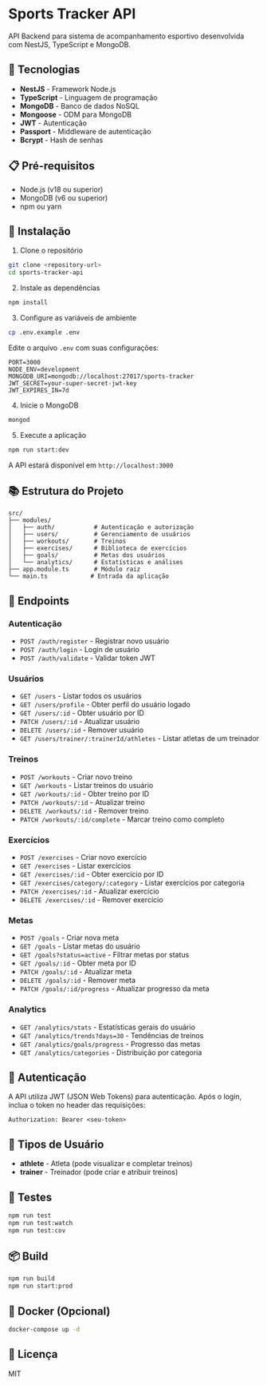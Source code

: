 # Sports Tracker API

API Backend para sistema de acompanhamento esportivo desenvolvida com NestJS, TypeScript e MongoDB.

## 🚀 Tecnologias

- **NestJS** - Framework Node.js
- **TypeScript** - Linguagem de programação
- **MongoDB** - Banco de dados NoSQL
- **Mongoose** - ODM para MongoDB
- **JWT** - Autenticação
- **Passport** - Middleware de autenticação
- **Bcrypt** - Hash de senhas

## 📋 Pré-requisitos

- Node.js (v18 ou superior)
- MongoDB (v6 ou superior)
- npm ou yarn

## 🔧 Instalação

1. Clone o repositório
```bash
git clone <repository-url>
cd sports-tracker-api
```

2. Instale as dependências
```bash
npm install
```

3. Configure as variáveis de ambiente
```bash
cp .env.example .env
```

Edite o arquivo `.env` com suas configurações:
```env
PORT=3000
NODE_ENV=development
MONGODB_URI=mongodb://localhost:27017/sports-tracker
JWT_SECRET=your-super-secret-jwt-key
JWT_EXPIRES_IN=7d
```

4. Inicie o MongoDB
```bash
mongod
```

5. Execute a aplicação
```bash
npm run start:dev
```

A API estará disponível em `http://localhost:3000`

## 📚 Estrutura do Projeto

```
src/
├── modules/
│   ├── auth/           # Autenticação e autorização
│   ├── users/          # Gerenciamento de usuários
│   ├── workouts/       # Treinos
│   ├── exercises/      # Biblioteca de exercícios
│   ├── goals/          # Metas dos usuários
│   └── analytics/      # Estatísticas e análises
├── app.module.ts       # Módulo raiz
└── main.ts            # Entrada da aplicação
```

## 🔑 Endpoints

### Autenticação

- `POST /auth/register` - Registrar novo usuário
- `POST /auth/login` - Login de usuário
- `POST /auth/validate` - Validar token JWT

### Usuários

- `GET /users` - Listar todos os usuários
- `GET /users/profile` - Obter perfil do usuário logado
- `GET /users/:id` - Obter usuário por ID
- `PATCH /users/:id` - Atualizar usuário
- `DELETE /users/:id` - Remover usuário
- `GET /users/trainer/:trainerId/athletes` - Listar atletas de um treinador

### Treinos

- `POST /workouts` - Criar novo treino
- `GET /workouts` - Listar treinos do usuário
- `GET /workouts/:id` - Obter treino por ID
- `PATCH /workouts/:id` - Atualizar treino
- `DELETE /workouts/:id` - Remover treino
- `PATCH /workouts/:id/complete` - Marcar treino como completo

### Exercícios

- `POST /exercises` - Criar novo exercício
- `GET /exercises` - Listar exercícios
- `GET /exercises/:id` - Obter exercício por ID
- `GET /exercises/category/:category` - Listar exercícios por categoria
- `PATCH /exercises/:id` - Atualizar exercício
- `DELETE /exercises/:id` - Remover exercício

### Metas

- `POST /goals` - Criar nova meta
- `GET /goals` - Listar metas do usuário
- `GET /goals?status=active` - Filtrar metas por status
- `GET /goals/:id` - Obter meta por ID
- `PATCH /goals/:id` - Atualizar meta
- `DELETE /goals/:id` - Remover meta
- `PATCH /goals/:id/progress` - Atualizar progresso da meta

### Analytics

- `GET /analytics/stats` - Estatísticas gerais do usuário
- `GET /analytics/trends?days=30` - Tendências de treinos
- `GET /analytics/goals/progress` - Progresso das metas
- `GET /analytics/categories` - Distribuição por categoria

## 🔐 Autenticação

A API utiliza JWT (JSON Web Tokens) para autenticação. Após o login, inclua o token no header das requisições:

```
Authorization: Bearer <seu-token>
```

## 👥 Tipos de Usuário

- **athlete** - Atleta (pode visualizar e completar treinos)
- **trainer** - Treinador (pode criar e atribuir treinos)

## 🧪 Testes

```bash
npm run test
npm run test:watch
npm run test:cov
```

## 📦 Build

```bash
npm run build
npm run start:prod
```

## 🐳 Docker (Opcional)

```bash
docker-compose up -d
```

## 📝 Licença

MIT